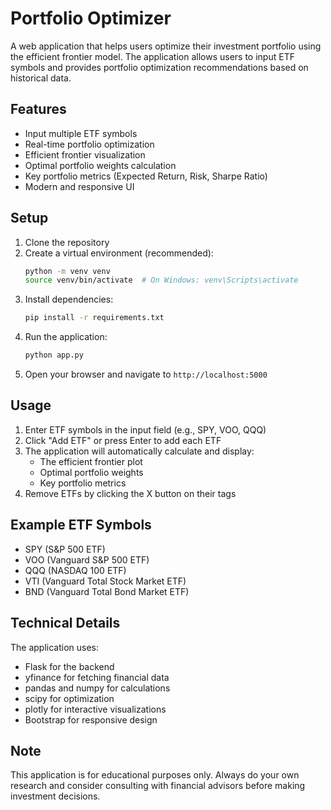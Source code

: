 # Portfolio Optimizer

A web application that helps users optimize their investment portfolio using the efficient frontier model. The application allows users to input ETF symbols and provides portfolio optimization recommendations based on historical data.

## Features

- Input multiple ETF symbols
- Real-time portfolio optimization
- Efficient frontier visualization
- Optimal portfolio weights calculation
- Key portfolio metrics (Expected Return, Risk, Sharpe Ratio)
- Modern and responsive UI

## Setup

1. Clone the repository
2. Create a virtual environment (recommended):
   ```bash
   python -m venv venv
   source venv/bin/activate  # On Windows: venv\Scripts\activate
   ```
3. Install dependencies:
   ```bash
   pip install -r requirements.txt
   ```
4. Run the application:
   ```bash
   python app.py
   ```
5. Open your browser and navigate to `http://localhost:5000`

## Usage

1. Enter ETF symbols in the input field (e.g., SPY, VOO, QQQ)
2. Click "Add ETF" or press Enter to add each ETF
3. The application will automatically calculate and display:
   - The efficient frontier plot
   - Optimal portfolio weights
   - Key portfolio metrics
4. Remove ETFs by clicking the X button on their tags

## Example ETF Symbols

- SPY (S&P 500 ETF)
- VOO (Vanguard S&P 500 ETF)
- QQQ (NASDAQ 100 ETF)
- VTI (Vanguard Total Stock Market ETF)
- BND (Vanguard Total Bond Market ETF)

## Technical Details

The application uses:
- Flask for the backend
- yfinance for fetching financial data
- pandas and numpy for calculations
- scipy for optimization
- plotly for interactive visualizations
- Bootstrap for responsive design

## Note

This application is for educational purposes only. Always do your own research and consider consulting with financial advisors before making investment decisions. 